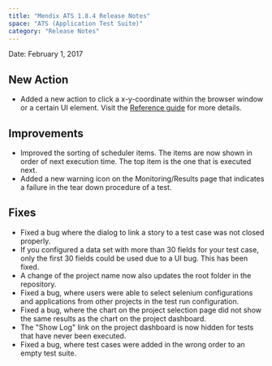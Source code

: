 ```yaml
---
title: "Mendix ATS 1.8.4 Release Notes"
space: "ATS (Application Test Suite)"
category: "Release Notes"
---
```


Date: February 1, 2017

## New Action
* Added a new action to click a x-y-coordinate within the browser window or a certain UI element. Visit the [Reference guide](/selenium-actions/click-coordinates) for more details.

## Improvements
* Improved the sorting of scheduler items. The items are now shown in order of next execution time. The top item is the one that is executed next.
* Added a new warning icon on the Monitoring/Results page that indicates a failure in the tear down procedure of a test.

## Fixes
* Fixed a bug where the dialog to link a story to a test case was not closed properly.
* If you configured a data set with more than 30 fields for your test case, only the first 30 fields could be used due to a UI bug. This has been fixed.
* A change of the project name now also updates the root folder in the repository.
* Fixed a bug, where users were able to select selenium configurations and applications from other projects in the test run configuration.
* Fixed a bug, where the chart on the project selection page did not show the same results as the chart on the project dashboard.     
* The "Show Log" link on the project dashboard is now hidden for tests that have never been executed.
* Fixed a bug, where test cases were added in the wrong order to an empty test suite. 
